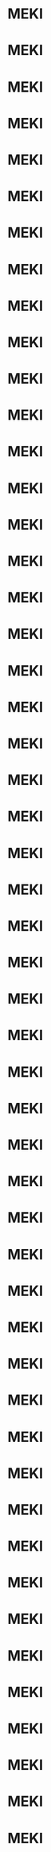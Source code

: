 # MEKI
# MEKI
# MEKI
# MEKI
# MEKI
# MEKI
# MEKI
# MEKI
# MEKI
# MEKI
# MEKI
# MEKI
# MEKI
# MEKI
# MEKI
# MEKI
# MEKI
# MEKI
# MEKI
# MEKI
# MEKI
# MEKI
# MEKI
# MEKI
# MEKI
# MEKI
# MEKI
# MEKI
# MEKI
# MEKI
# MEKI
# MEKI
# MEKI
# MEKI
# MEKI
# MEKI
# MEKI
# MEKI
# MEKI
# MEKI
# MEKI
# MEKI
# MEKI
# MEKI
# MEKI
# MEKI
# MEKI
# MEKI
# MEKI
# MEKI
# MEKI
